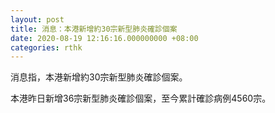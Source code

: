 ```yaml
---
layout: post
title: 消息：本港新增約30宗新型肺炎確診個案
date: 2020-08-19 12:16:16.000000000 +08:00
categories: rthk
---
```


消息指，本港新增約30宗新型肺炎確診個案。

本港昨日新增36宗新型肺炎確診個案，至今累計確診病例4560宗。
